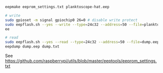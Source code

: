 ```sh
eepmake eeprom_settings.txt planktoscope-hat.eep

# write
sudo gpioset -m signal gpiochip0 26=0 # disable write protect
sudo eepflash.sh --yes --write --type=24c32 --address=50 --file=planktoscope-hat.eep
ee

# read
sudo eepflash.sh --yes --read --type=24c32 --address=50 --file=dump.eep
eepdump dump.eep dump.txt
```

See https://github.com/raspberrypi/utils/blob/master/eeptools/eeprom_settings.txt
